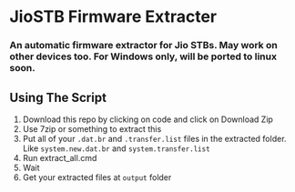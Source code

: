 # JioSTB Firmware Extracter
### An automatic firmware extractor for Jio STBs. May work on other devices too. For Windows only, will be ported to linux soon.

## Using The Script
1. Download this repo by clicking on code and click on Download Zip
2. Use 7zip or something to extract this
3. Put all of your `.dat.br` and `.transfer.list` files in the extracted folder. Like `system.new.dat.br` and `system.transfer.list`
4. Run extract_all.cmd
5. Wait
6. Get your extracted files at `output` folder
